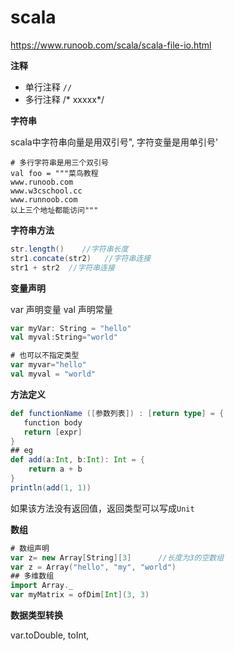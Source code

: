 # scala

https://www.runoob.com/scala/scala-file-io.html

**注释**

* 单行注释 `//`
* 多行注释 /* xxxxx*/

**字符串**

scala中字符串向量是用双引号", 字符变量是用单引号'

```
# 多行字符串是用三个双引号
val foo = """菜鸟教程
www.runoob.com
www.w3cschool.cc
www.runnoob.com
以上三个地址都能访问"""
```

**字符串方法**

```scala
str.length()    //字符串长度
str1.concate(str2)   //字符串连接
str1 + str2  //字符串连接
```

**变量声明**

var 声明变量
val 声明常量

```scala
var myVar: String = "hello"
val myval:String="world"

# 也可以不指定类型
var myvar="hello"
val myval = "world"
```


**方法定义**

```scala
def functionName ([参数列表]) : [return type] = {
   function body
   return [expr]
}
## eg
def add(a:Int, b:Int): Int = {
	return a + b
}
println(add(1, 1))
```
如果该方法没有返回值，返回类型可以写成`Unit`



**数组**

```scala
# 数组声明
var z= new Array[String][3]      //长度为3的空数组
var z = Array("hello", "my", "world")
## 多维数组
import Array._
var myMatrix = ofDim[Int](3, 3)
```


**数据类型转换**

var.toDouble, toInt,


